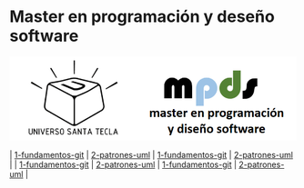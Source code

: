 # Master en programación y deseño software

![logo](images/logo.png "logo")

| [1-fundamentos-git](iteraciones/1-fundamentos-git.md) | [2-patrones-uml](iteraciones/2-patrones-uml.md) |  [1-fundamentos-git](iteraciones/1-fundamentos-git.md) | [2-patrones-uml](iteraciones/2-patrones-uml.md) |
| [1-fundamentos-git](iteraciones/1-fundamentos-git.md) | [2-patrones-uml](iteraciones/2-patrones-uml.md) | [1-fundamentos-git](iteraciones/1-fundamentos-git.md) | [2-patrones-uml](iteraciones/2-patrones-uml.md) |




                                                                                                                                                                                                                                                                                                                                        











